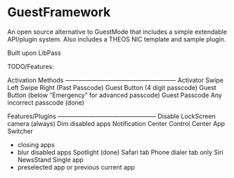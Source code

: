 GuestFramework
==============

An open source alternative to GuestMode that includes a simple extendable API/plugin system.
Also includes a THEOS NIC template and sample plugin. 


Built upon LibPass

TODO/Features:

Activation Methods
——————————————————
Activator
Swipe Left 
Swipe Right (Past Passcode)
Guest Button (4 digit passcode)
Guest Button (below “Emergency” for advanced passcode)
Guest Passcode
  Any incorrect passcode (done)


Features/Plugins
————————————————
Disable LockScreen camera (always)
Dim disabled apps
Notification Center
Control Center
App Switcher 
 - closing apps
 - blur disabled apps
Spotlight (done)
Safari tab
Phone dialer tab only
Siri
NewsStand
Single app
 - preselected app or previous current app